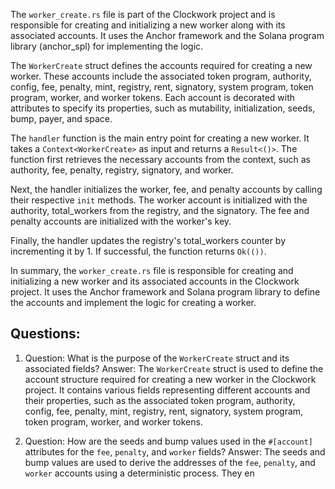 The `worker_create.rs` file is part of the Clockwork project and is responsible for creating and initializing a new worker along with its associated accounts. It uses the Anchor framework and the Solana program library (anchor_spl) for implementing the logic.

The `WorkerCreate` struct defines the accounts required for creating a new worker. These accounts include the associated token program, authority, config, fee, penalty, mint, registry, rent, signatory, system program, token program, worker, and worker tokens. Each account is decorated with attributes to specify its properties, such as mutability, initialization, seeds, bump, payer, and space.

The `handler` function is the main entry point for creating a new worker. It takes a `Context<WorkerCreate>` as input and returns a `Result<()>`. The function first retrieves the necessary accounts from the context, such as authority, fee, penalty, registry, signatory, and worker.

Next, the handler initializes the worker, fee, and penalty accounts by calling their respective `init` methods. The worker account is initialized with the authority, total_workers from the registry, and the signatory. The fee and penalty accounts are initialized with the worker's key.

Finally, the handler updates the registry's total_workers counter by incrementing it by 1. If successful, the function returns `Ok(())`.

In summary, the `worker_create.rs` file is responsible for creating and initializing a new worker and its associated accounts in the Clockwork project. It uses the Anchor framework and Solana program library to define the accounts and implement the logic for creating a worker.
## Questions: 
 1. Question: What is the purpose of the `WorkerCreate` struct and its associated fields?
   Answer: The `WorkerCreate` struct is used to define the account structure required for creating a new worker in the Clockwork project. It contains various fields representing different accounts and their properties, such as the associated token program, authority, config, fee, penalty, mint, registry, rent, signatory, system program, token program, worker, and worker tokens.

2. Question: How are the seeds and bump values used in the `#[account]` attributes for the `fee`, `penalty`, and `worker` fields?
   Answer: The seeds and bump values are used to derive the addresses of the `fee`, `penalty`, and `worker` accounts using a deterministic process. They en